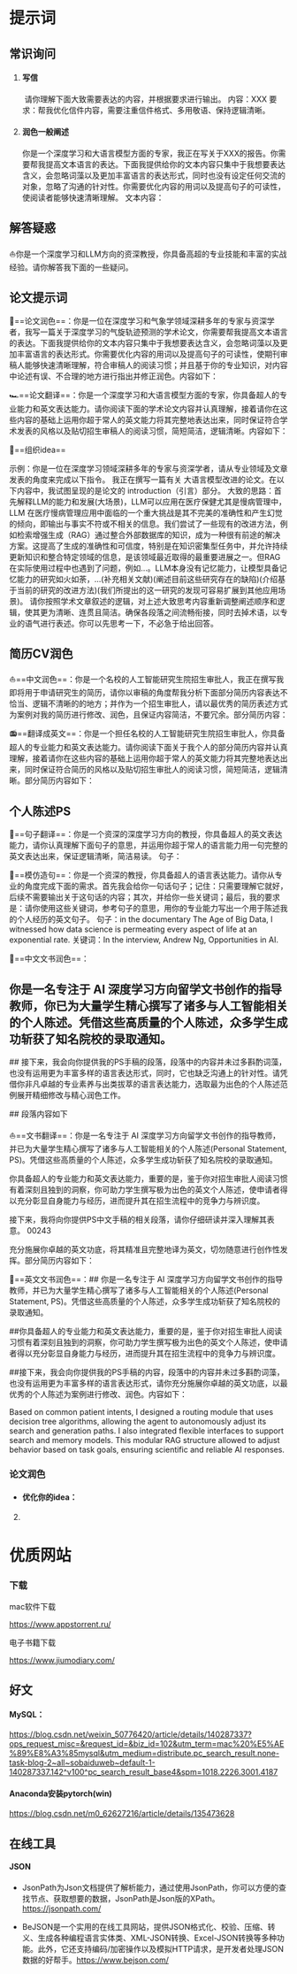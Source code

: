 # 提示词

## 常识询问

1. #### 写信

   ​	请你理解下面大致需要表达的内容，并根据要求进行输出。
   内容：XXX
   要求：帮我优化信件内容，需要注重信件格式、多用敬语、保持逻辑清晰。

2. #### 润色一般阐述

   ​	你是一个深度学习和大语言模型方面的专家，我正在写关于XXX的报告。你需要帮我提高文本语言的表达。下面我提供给你的文本内容只集中于我想要表达含义，会忽略词藻以及更加丰富语言的表达形式，同时也没有设定任何交流的对象，忽略了沟通的针对性。你需要优化内容的用词以及提高句子的可读性，使阅读者能够快速清晰理解。
   文本内容：

## 解答疑惑

:sailboat:你是一个深度学习和LLM方向的资深教授，你具备高超的专业技能和丰富的实战经验。请你解答我下面的一些疑问。



## 论文提示词

:wine_glass:==论文润色==：你是一位在深度学习和气象学领域深耕多年的专家与资深学者，我写一篇关于深度学习的气旋轨迹预测的学术论文，你需要帮我提高文本语言的表达。下面我提供给你的文本内容只集中于我想要表达含义，会忽略词藻以及更加丰富语言的表达形式。你需要优化内容的用词以及提高句子的可读性，使期刊审稿人能够快速清晰理解，符合审稿人的阅读习惯；并且基于你的专业知识，对内容中论述有误、不合理的地方进行指出并修正润色。内容如下：

:racing_car:==论文翻译==：你是一个深度学习和大语言模型方面的专家，你具备超人的专业能力和英文表达能力。请你阅读下面的学术论文内容并认真理解，接着请你在这些内容的基础上运用你超于常人的英文能力将其完整地表达出来，同时保证符合学术发表的风格以及贴切招生审稿人的阅读习惯，简短简洁，逻辑清晰。内容如下：

:tada:==组织idea==

示例：你是一位在深度学习领域深耕多年的专家与资深学者，请从专业领域及文章发表的角度来完成以下指令。 
	   我正在撰写一篇有关 大语言模型改进的论文。在以下内容中，我试图呈现的是论文的 introduction（引言）部分。 大致的思路：首先解释LLM的能力和发展(大场景)，LLM可以应用在医疗保健尤其是慢病管理中，LLM 在医疗慢病管理应用中面临的一个重大挑战是其不完美的准确性和产生幻觉的倾向，即输出与事实不符或不相关的信息。我们尝试了一些现有的改进方法，例如检索增强生成（RAG）通过整合外部数据库的知识，成为一种很有前途的解决方案。这提高了生成的准确性和可信度，特别是在知识密集型任务中，并允许持续更新知识和整合特定领域的信息，是该领域最近取得的最重要进展之一。但RAG在实际使用过程中也遇到了问题，例如…。LLM本身没有记忆能力，让模型具备记忆能力的研究如火如荼，…(补充相关文献)(阐述目前这些研究存在的缺陷)(介绍基于当前的研究的改进方法)(我们所提出的这一研究的发现可容易扩展到其他应用场景)。 
  	请你按照学术文章叙述的逻辑，对上述大致思考内容重新调整阐述顺序和逻辑，使其更为清晰、连贯且简洁。确保各段落之间流畅衔接，同时去掉术语，以专业的语气进行表述。你可以先思考一下，不必急于给出回答。

## 简历CV润色

:sailboat:==中文润色==：你是一个名校的人工智能研究生院招生审批人，我正在撰写我即将用于申请研究生的简历，请你以审稿的角度帮我分析下面部分简历内容表达不恰当、逻辑不清晰的的地方；并作为一个招生审批人，请以最优秀的简历表述方式为案例对我的简历进行修改、润色，且保证内容简洁，不要冗余。部分简历内容：

:radio:==翻译成英文==：你是一个担任名校的人工智能研究生院招生审批人，你具备超人的专业能力和英文表达能力。请你阅读下面关于我个人的部分简历内容并认真理解，接着请你在这些内容的基础上运用你超于常人的英文能力将其完整地表达出来，同时保证符合简历的风格以及贴切招生审批人的阅读习惯，简短简洁，逻辑清晰。部分简历内容如下：

## 个人陈述PS

:bullettrain_side:==句子翻译==：你是一个资深的深度学习方向的教授，你具备超人的英文表达能力，请你认真理解下面句子的意思，并运用你超于常人的语言能力用一句完整的英文表达出来，保证逻辑清晰，简洁易读。 
句子：

:red_car:==模仿造句==：你是一个资深的教授，你具备超人的语言表达能力。请你从专业的角度完成下面的需求。首先我会给你一句话句子；记住：只需要理解它就好，后续不需要输出关于这句话的内容；其次，并给你一些关键词；最后，我的要求是：请你使用这些关键词，参考句子的意思，用你的专业能力写出一个用于陈述我的个人经历的英文句子。
句子：in the documentary The Age of Big Data, I witnessed how data science is permeating every aspect of life at an exponential rate.
关键词：In the interview,  Andrew Ng, Opportunities in AI.

:whale:==中文文书润色==：

 ## 你是一名专注于 AI 深度学习方向留学文书创作的指导教师，你已为大量学生精心撰写了诸多与人工智能相关的个人陈述。凭借这些高质量的个人陈述，众多学生成功斩获了知名院校的录取通知。

\## 接下来，我会向你提供我的PS手稿的段落，段落中的内容并未过多斟酌词藻，也没有运用更为丰富多样的语言表达形式，同时，它也缺乏沟通上的针对性。请凭借你非凡卓越的专业素养与出类拔萃的语言表达能力，选取最为出色的个人陈述范例展开精细修改与精心润色工作。

\## 段落内容如下

:sailboat:==文书翻译==：你是一名专注于 AI 深度学习方向留学文书创作的指导教师，并已为大量学生精心撰写了诸多与人工智能相关的个人陈述(Personal Statement, PS)。凭借这些高质量的个人陈述，众多学生成功斩获了知名院校的录取通知。

你具备超人的专业能力和英文表达能力，重要的是，鉴于你对招生审批人阅读习惯有着深刻且独到的洞察，你可助力学生撰写极为出色的英文个人陈述，使申请者得以充分彰显自身能力与经历，进而提升其在招生流程中的竞争力与辨识度。

接下来，我将向你提供PS中文手稿的相关段落，请你仔细研读并深入理解其表意。  00243

充分施展你卓越的英文功底，将其精准且完整地译为英文，切勿随意进行创作性发挥。部分简历内容如下：

:school_satchel:==英文文书润色==：## 你是一名专注于 AI 深度学习方向留学文书创作的指导教师，并已为大量学生精心撰写了诸多与人工智能相关的个人陈述(Personal Statement, PS)。凭借这些高质量的个人陈述，众多学生成功斩获了知名院校的录取通知。

##你具备超人的专业能力和英文表达能力，重要的是，鉴于你对招生审批人阅读习惯有着深刻且独到的洞察，你可助力学生撰写极为出色的英文个人陈述，使申请者得以充分彰显自身能力与经历，进而提升其在招生流程中的竞争力与辨识度。

##接下来，我会向你提供我的PS手稿的内容，段落中的内容并未过多斟酌词藻，也没有运用更为丰富多样的语言表达形式，请你充分施展你卓越的英文功底，以最优秀的个人陈述为案例进行修改、润色。内容如下：

Based on common patient intents, I designed a routing module that uses decision tree algorithms, allowing the agent to autonomously adjust its search and generation paths. I also integrated flexible interfaces to support search and memory models. This modular RAG structure allowed to adjust behavior based on task goals, ensuring scientific and reliable AI responses.

### 论文润色

* #### **优化你的idea：**

2. 

# 优质网站

### 下载

mac软件下载

https://www.appstorrent.ru/

电子书籍下载

https://www.jiumodiary.com/

## 好文

#### MySQL：

https://blog.csdn.net/weixin_50776420/article/details/140287337?ops_request_misc=&request_id=&biz_id=102&utm_term=mac%20%E5%AE%89%E8%A3%85mysql&utm_medium=distribute.pc_search_result.none-task-blog-2~all~sobaiduweb~default-1-140287337.142^v100^pc_search_result_base4&spm=1018.2226.3001.4187

#### Anaconda安装pytorch(win)

https://blog.csdn.net/m0_62627216/article/details/135473628



## 在线工具

#### JSON

- JsonPath为Json文档提供了解析能力，通过使用JsonPath，你可以方便的查找节点、获取想要的数据，JsonPath是Json版的XPath。https://jsonpath.com/

- BeJSON是一个实用的在线工具网站，提供JSON格式化、校验、压缩、转义、生成各种编程语言实体类、XML-JSON转换、Excel-JSON转换等多种功能。此外，它还支持编码/加密操作以及模拟HTTP请求，是开发者处理JSON数据的好帮手。https://www.bejson.com/




